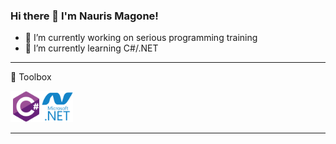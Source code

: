 ### Hi there 👋   I'm Nauris Magone!

- 🔭 I’m currently working on serious programming training
- 🌱 I’m currently learning C#/.NET

---

🧰 Toolbox

<img src="https://github.com/devicons/devicon/blob/master/icons/csharp/csharp-original.svg" alt="Csharp" width="50" height="50"><img src="https://github.com/devicons/devicon/blob/master/icons/dot-net/dot-net-plain-wordmark.svg" alt="dotnet" width="50" height="50">

---


